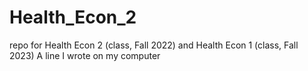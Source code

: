 # Health_Econ_2
repo for Health Econ 2 (class, Fall 2022) and Health Econ 1 (class, Fall 2023)
A line I wrote on my computer 
